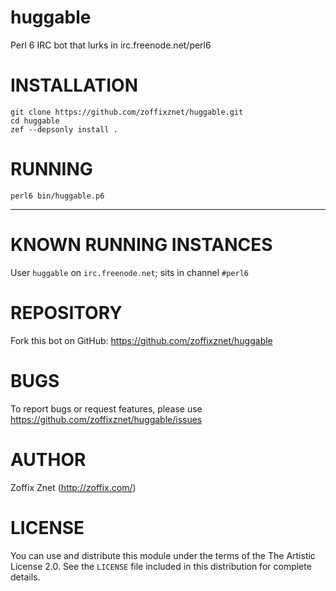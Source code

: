# huggable

Perl 6 IRC bot that lurks in irc.freenode.net/perl6

# INSTALLATION

    git clone https://github.com/zoffixznet/huggable.git
    cd huggable
    zef --depsonly install .

# RUNNING

    perl6 bin/huggable.p6

----

# KNOWN RUNNING INSTANCES

User `huggable` on `irc.freenode.net`; sits in channel `#perl6`

# REPOSITORY

Fork this bot on GitHub:
https://github.com/zoffixznet/huggable

# BUGS

To report bugs or request features, please use
https://github.com/zoffixznet/huggable/issues

# AUTHOR

Zoffix Znet (http://zoffix.com/)

# LICENSE

You can use and distribute this module under the terms of the
The Artistic License 2.0. See the `LICENSE` file included in this
distribution for complete details.
